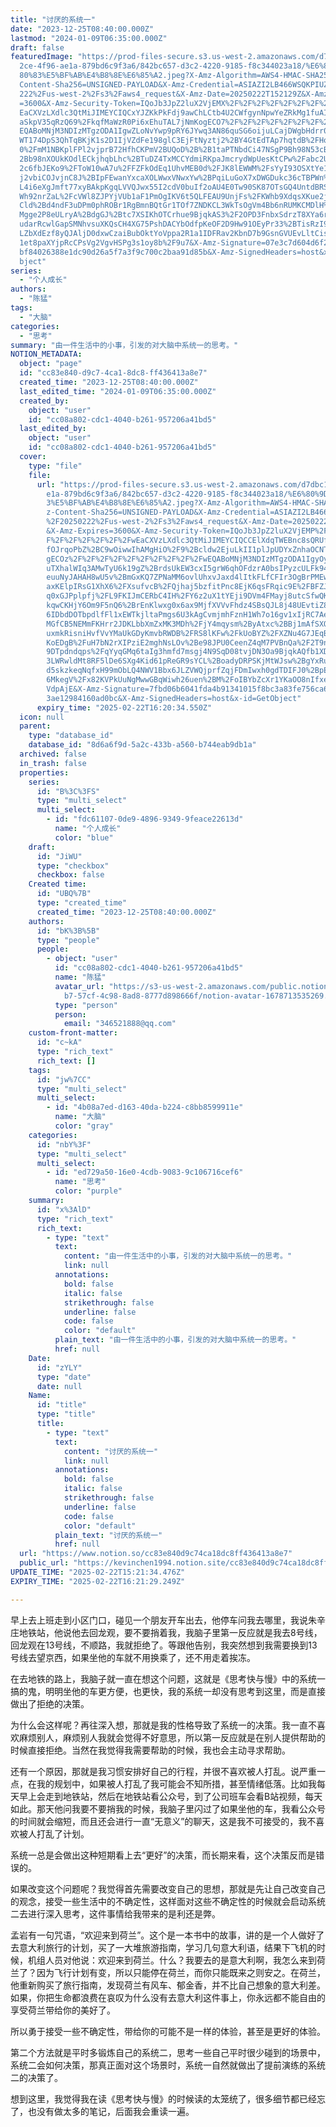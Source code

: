 ```yaml
---
title: "讨厌的系统一"
date: "2023-12-25T08:40:00.000Z"
lastmod: "2024-01-09T06:35:00.000Z"
draft: false
featuredImage: "https://prod-files-secure.s3.us-west-2.amazonaws.com/d7dbc101-8\
  2ce-4f96-ae1a-879bd6c9f3a6/842bc657-d3c2-4220-9185-f8c344023a18/%E6%80%9D%E8%\
  80%83%E5%BF%AB%E4%B8%8E%E6%85%A2.jpeg?X-Amz-Algorithm=AWS4-HMAC-SHA256&X-Amz-\
  Content-Sha256=UNSIGNED-PAYLOAD&X-Amz-Credential=ASIAZI2LB466WSQKPIUZ%2F20250\
  222%2Fus-west-2%2Fs3%2Faws4_request&X-Amz-Date=20250222T152129Z&X-Amz-Expires\
  =3600&X-Amz-Security-Token=IQoJb3JpZ2luX2VjEMX%2F%2F%2F%2F%2F%2F%2F%2F%2F%2Fw\
  EaCXVzLXdlc3QtMiJIMEYCIQCxYJZKkPkFdj9awChLCtb4U2CWfgynNpwYeZRkMg1fuAIhALOIpVO\
  aSkpV35qRzQ69%2FkqfMaWzR0Pi6xEhuTAL7jNmKogECO7%2F%2F%2F%2F%2F%2F%2F%2F%2F%2Fw\
  EQABoMNjM3NDIzMTgzODA1IgwZLoNvYwp9pRY6JYwq3AN86quSG6oijuLCajDWgbHdrr0EzvlaIZh\
  WT174DpS3QhTqBKjK1s2D1IjVZdFe198glC3EjFtNyztj2%2BY4GtEdTAp7hqtdB%2FHo8jSA%2FD\
  0%2FmM1NBKplFPl2vjprB72HfhCKPmV2BUQoD%2B%2B1taPTNbdCi47NSgP9Bh98N53cBjsfLjSa%\
  2Bb98nXOUkKOdlECkjhqbLhc%2BTuDZ4TxMCCYdmiRKpaJmcrydWpUesKtCPw%2Fabc2UyExMxzdv\
  2c6fbJEKo9%2FToW10wA7u%2FFZFkOdEq1UhvMEB0d%2FJK8lEWWM%2FsYyI93OSXtYe1uWZ3dXnV\
  j2vbiCOJvjnC8J%2BIpFEwanYxcaXOLWwxVNwxYw%2BPqiLuGoX7xDWGDukc36cTBPWn%2FjLwz1C\
  L4i6eXgJmft77xyBAkpKgqLVVQJwx55I2cdV0buIf2oAU4E0Tw90SK87OTsGQ4UntdBRSZC0AbwYW\
  Wh92nrZaL%2FcVWl8ZJPYjVUb1aF1PmOgIKV6t5QLFEAU9UnjFs%2FKWhb9XdqsXKue2juqVek%2F\
  Cld%2Bd4ndF3uDPm0phROBr1RgBmnBQtGr1TOf7ZNDKCL3WkTsOgVm4Bb6nRUMKCMDlH%2B9eYxVl\
  Mgge2P8eULryA%2BdgGJ%2Btc7XSIKhOTCrhue9BjqkAS3%2F2OPD3FnbxSdrzT8XYa6rC3Oo8ZKx\
  udarRcwlGapSMNhvsuXKQsCH4XG75PshDACYbOdfpKeOF2D9Hw91OEyPr33%2BTisRzI92ZHHYDez\
  LZbXdEzf8yQJAljD0dxwCzaiBubOktYoVppa2R1a1IDFRav2KbnD7b9GsnGVUEvLltCisRh5bbANc\
  1et8paXYjpRcCPsVg2VgvHSPg3s1oy8b%2F9u7&X-Amz-Signature=07e3c7d604d6f2aad3ef50\
  bf84026388e1dc90d26a5f7a3f9c700c2baa91d85b&X-Amz-SignedHeaders=host&x-id=GetO\
  bject"
series:
  - "个人成长"
authors:
  - "陈猛"
tags:
  - "大脑"
categories:
  - "思考"
summary: "由一件生活中的小事，引发的对大脑中系统一的思考。"
NOTION_METADATA:
  object: "page"
  id: "cc83e840-d9c7-4ca1-8dc8-ff436413a8e7"
  created_time: "2023-12-25T08:40:00.000Z"
  last_edited_time: "2024-01-09T06:35:00.000Z"
  created_by:
    object: "user"
    id: "cc08a802-cdc1-4040-b261-957206a41bd5"
  last_edited_by:
    object: "user"
    id: "cc08a802-cdc1-4040-b261-957206a41bd5"
  cover:
    type: "file"
    file:
      url: "https://prod-files-secure.s3.us-west-2.amazonaws.com/d7dbc101-82ce-4f96-a\
        e1a-879bd6c9f3a6/842bc657-d3c2-4220-9185-f8c344023a18/%E6%80%9D%E8%80%8\
        3%E5%BF%AB%E4%B8%8E%E6%85%A2.jpeg?X-Amz-Algorithm=AWS4-HMAC-SHA256&X-Am\
        z-Content-Sha256=UNSIGNED-PAYLOAD&X-Amz-Credential=ASIAZI2LB466WQLA4HBR\
        %2F20250222%2Fus-west-2%2Fs3%2Faws4_request&X-Amz-Date=20250222T152034Z\
        &X-Amz-Expires=3600&X-Amz-Security-Token=IQoJb3JpZ2luX2VjEMP%2F%2F%2F%2\
        F%2F%2F%2F%2F%2F%2FwEaCXVzLXdlc3QtMiJIMEYCIQCCElXdqTWEBnc8sQRUfaaxKYLkQ\
        fOJrqoPbZ%2BC9wOiwwIhAMgHiO%2F9%2Bcldw2EjuLkII1plJpUDYxZnhaOCNTQTpP0xKo\
        gECOz%2F%2F%2F%2F%2F%2F%2F%2F%2F%2FwEQABoMNjM3NDIzMTgzODA1IgyOyQkm%2Fdr\
        uTXhalWIq3AMwTyU6k19gZ%2BrdsUkEW3cxI5grW6qhOFdzrA0bsIPyzcULFk94Zz43ZVbm\
        euuNyJAHAH8wU5v%2BmGxKQ7ZPNaMM6ovlUhxvJaxd4lItkFLfCFIr3OgBrPMEwHZ1snsnM\
        axKElpIRsG1XhX6%2FXsufvcB%2FQjhaj5bzfitPnc8EjK6qsFRqic9E%2FBFZJKiW0gug8\
        q0xGJPplpfj%2FL9FKIJmCERbC4IH%2FY6z2uX1tYEji9DVm4FMayj8utcSfwQKDZwUXQW0\
        kqwCKHjY6Om9F5nQ6%2BrEnKlwxg0x6ax9MjfXVVvFhdz4SBsQJL8j48UEvtiZ851bcr4d5\
        6IDbdDOTbpdlfFl1xEWTkjltaPmgs6U3kAgCvmjmhFznH1Wh7o16gv1xIjRC7Ae%2Brofz6\
        MGfCB5NEMmFKHrr2JDKLbbXmZxMK3MDh%2FjY4mqysm%2ByAtxc%2BBj1mAfSXOOdo2LpHE\
        uxmkRisniHvfVvYMaUkGDyKmvbRWDB%2FRS8lKFw%2FkUoBYZ%2FXZNu4G7JEqBqlRKIPV2\
        KoEDgB%2FuH7bN2rXIPziE2mghNsLOv%2Be98JPU0CeenZ4qM7PVBnQa%2F2T9nepiEpK7w\
        9DTpdndqps%2FqYyqGMq6taIg3hmfd7msgj4N9SqD08tvjDN3Oa9BjqkAQfb1XD5ydPs39h\
        3LWRwldMt8RF5lDe6SXg4Kid61pReGR9sYCL%2BoadyDRPSKjMtWJsw%2BgYxRuEK5olbI3\
        d5skzkeqNqfxH99mObLQ4NWV1Bbx6JLZVWQjprfZqjFDmIwxh0gdTDIFJ0%2BpE3I%2Byqh\
        6MkegV%2Fx82KVPkUuNgMwwGBqWiwh26uen%2BM%2FoIBYbZcXr1YKaOO8nIfxeEEvZ4FSe\
        VdpAjE&X-Amz-Signature=7fbd06b6041fda4b91341015f8bc3a83fe756ca6b6298021\
        3ae12984160ad0bc&X-Amz-SignedHeaders=host&x-id=GetObject"
      expiry_time: "2025-02-22T16:20:34.550Z"
  icon: null
  parent:
    type: "database_id"
    database_id: "8d6a6f9d-5a2c-433b-a560-b744eab9db1a"
  archived: false
  in_trash: false
  properties:
    series:
      id: "B%3C%3FS"
      type: "multi_select"
      multi_select:
        - id: "fdc61107-0de9-4896-9349-9feace22613d"
          name: "个人成长"
          color: "blue"
    draft:
      id: "JiWU"
      type: "checkbox"
      checkbox: false
    Created time:
      id: "UBQ%7B"
      type: "created_time"
      created_time: "2023-12-25T08:40:00.000Z"
    authors:
      id: "bK%3B%5B"
      type: "people"
      people:
        - object: "user"
          id: "cc08a802-cdc1-4040-b261-957206a41bd5"
          name: "陈猛"
          avatar_url: "https://s3-us-west-2.amazonaws.com/public.notion-static.com/775523\
            b7-57cf-4c98-8ad8-8777d898666f/notion-avatar-1678713535269.png"
          type: "person"
          person:
            email: "346521888@qq.com"
    custom-front-matter:
      id: "c~kA"
      type: "rich_text"
      rich_text: []
    tags:
      id: "jw%7CC"
      type: "multi_select"
      multi_select:
        - id: "4b08a7ed-d163-40da-b224-c8bb8599911e"
          name: "大脑"
          color: "gray"
    categories:
      id: "nbY%3F"
      type: "multi_select"
      multi_select:
        - id: "ed729a50-16e0-4cdb-9083-9c106716cef6"
          name: "思考"
          color: "purple"
    summary:
      id: "x%3AlD"
      type: "rich_text"
      rich_text:
        - type: "text"
          text:
            content: "由一件生活中的小事，引发的对大脑中系统一的思考。"
            link: null
          annotations:
            bold: false
            italic: false
            strikethrough: false
            underline: false
            code: false
            color: "default"
          plain_text: "由一件生活中的小事，引发的对大脑中系统一的思考。"
          href: null
    Date:
      id: "zYLY"
      type: "date"
      date: null
    Name:
      id: "title"
      type: "title"
      title:
        - type: "text"
          text:
            content: "讨厌的系统一"
            link: null
          annotations:
            bold: false
            italic: false
            strikethrough: false
            underline: false
            code: false
            color: "default"
          plain_text: "讨厌的系统一"
          href: null
  url: "https://www.notion.so/cc83e840d9c74ca18dc8ff436413a8e7"
  public_url: "https://kevinchen1994.notion.site/cc83e840d9c74ca18dc8ff436413a8e7"
UPDATE_TIME: "2025-02-22T15:21:34.476Z"
EXPIRY_TIME: "2025-02-22T16:21:29.249Z"

---
```

<link rel="stylesheet" href="https://cdn.jsdelivr.net/npm/katex@0.16.2/dist/katex.min.css" integrity="sha384-bYdxxUwYipFNohQlHt0bjN/LCpueqWz13HufFEV1SUatKs1cm4L6fFgCi1jT643X" crossorigin="anonymous">


早上去上班走到小区门口，碰见一个朋友开车出去，他停车问我去哪里，我说朱辛庄地铁站，他说他去回龙观，要不要捎着我，我脑子里第一反应就是我去8号线，回龙观在13号线，不顺路，我就拒绝了。等跟他告别，我突然想到我需要换到13号线去望京西，如果坐他的车就不用换乘了，还不用走着挨冻。


在去地铁的路上，我脑子就一直在想这个问题，这就是《思考快与慢》中的系统一搞的鬼，明明坐他的车更方便，也更快，我的系统一却没有思考到这里，而是直接做出了拒绝的决策。


为什么会这样呢？再往深入想，那就是我的性格导致了系统一的决策。我一直不喜欢麻烦别人，麻烦别人我就会觉得不好意思，所以第一反应就是在别人提供帮助的时候直接拒绝。当然在我觉得我需要帮助的时候，我也会主动寻求帮助。


还有一个原因，那就是我习惯安排好自己的行程，并很不喜欢被人打乱。说严重一点，在我的规划中，如果被人打乱了我可能会不知所措，甚至情绪低落。比如我每天早上会走到地铁站，然后在地铁站看公众号，到了公司班车会看B站视频，每天如此。那天他问我要不要捎我的时候，我脑子里闪过了如果坐他的车，我看公众号的时间就会缩短，而且还会进行一直“无意义”的聊天，这是我不可接受的，我不喜欢被人打乱了计划。


系统一总是会做出这种短期看上去“更好”的决策，而长期来看，这个决策反而是错误的。


如果改变这个问题呢？我觉得首先需要改变自己的思想，那就是先让自己改变自己的观念，接受一些生活中的不确定性，这样面对这些不确定性的时候就会启动系统二去进行深入思考，这件事情给我带来的是利还是弊。


孟岩有一句咒语，“欢迎来到荷兰”。这个是一本书中的故事，讲的是一个人做好了去意大利旅行的计划，买了一大堆旅游指南，学习几句意大利语，结果下飞机的时候，机组人员对他说：欢迎来到荷兰。什么？我要去的是意大利啊，我怎么来到荷兰了？因为飞行计划有变，所以只能停在荷兰，而你只能既来之则安之。在荷兰，他重新购买了旅行指南，发现荷兰有风车、郁金香，并不比自己想象的意大利差。如果，你把生命都浪费在哀叹为什么没有去意大利这件事上，你永远都不能自由的享受荷兰带给你的美好了。


所以勇于接受一些不确定性，带给你的可能不是一样的体验，甚至是更好的体验。


第二个方法就是平时多锻炼自己的系统二，思考一些自己平时很少碰到的场景中，系统二会如何决策，那真正面对这个场景时，系统一自然就做出了提前演练的系统二的决策了。


想到这里，我觉得我在读《思考快与慢》的时候读的太笼统了，很多细节都已经忘了，也没有做太多的笔记，后面我会重读一遍。

